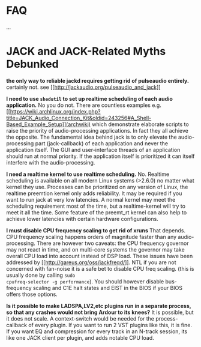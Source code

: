 FAQ
===

...


JACK and JACK-Related Myths Debunked
====================================

**the only way to reliable jackd requires getting rid of pulseaudio entirely.**
certainly not. see [[http://jackaudio.org/pulseaudio_and_jack]]

**I need to use <code>shedutil</code> to set up realtime scheduling of each audio application.**
No you do not.
There are countless examples e.g.
[[https://wiki.archlinux.org/index.php?title=JACK_Audio_Connection_Kit&oldid=243256#A_Shell-Based_Example_Setup]](archwiki)
which demonstrate elaborate scripts to raise the priority of audio-processing applications. In fact they all achieve the opposite.
The fundamental idea behind jack is to only elevate the audio-processing part (jack-callback) of each application and never the application itself. The GUI and user-interface threads of an application should run at normal priority. If the application itself is prioritized it can itself interfere with the audio-processing.


**I need a realtime kernel to use realtime scheduling.**
No. Realtime scheduling is available on all modern Linux systems (>2.6.0) no matter what kernel they use. Processes can be prioritized on any version of Linux, the realtime preemtion kernel only adds reliability. It may be required if you want to run jack at very low latencies. A normal kernel may meet the scheduling requirement most of the time, but a realtime-kernel will try to meet it all the time.
Some feature of the preemt_rt kernel can also help to achieve lower latencies with certain hardware configurations.


**I must disable CPU frequency scaling to get rid of xruns**
That depends. CPU frequency scaling happens orders of magnitude faster than any audio-processing. There are however two caveats: the CPU frequency governor may not react in time, and on multi-core systems the governor may take overall CPU load into account instead of DSP load. These issues have been addressed by [[http://gareus.org/oss/jackfreqd/]]. NTL if you are not concerned with fan-noise it is a safe bet to disable CPU freq scaling. (this is usually done by calling <code>sudo cpufreq-selector -g performance</code>). You should however disable bus-frequency scaling and C1E halt states and EIST in the BIOS if your BIOS offers those options.


**Is it possible to make LADSPA,LV2,etc plugins run in a separate process, so that any crashes would not bring Ardour to its knees?**
It is possible, but it does not scale. A context-switch would be needed for the process-callback of every plugin.
If you want to run 2 VST plugins like this, it is fine. If you want EQ and compression for every track in an N-track session, its like one JACK client per plugin, and adds notable CPU load.
